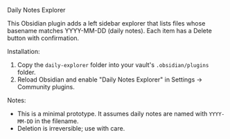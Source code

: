 Daily Notes Explorer

This Obsidian plugin adds a left sidebar explorer that lists files whose basename matches YYYY-MM-DD (daily notes). Each item has a Delete button with confirmation.

Installation:
1. Copy the `daily-explorer` folder into your vault's `.obsidian/plugins` folder.
2. Reload Obsidian and enable "Daily Notes Explorer" in Settings -> Community plugins.

Notes:
- This is a minimal prototype. It assumes daily notes are named with `YYYY-MM-DD` in the filename.
- Deletion is irreversible; use with care.
